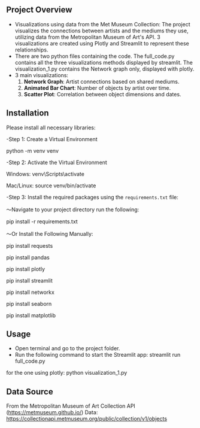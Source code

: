 ## Project Overview
- Visualizations using data from the Met Museum Collection:
The project visualizes the connections between artists and the mediums they use, utilizing data from the Metropolitan Museum of Art's API. 3 visualizations are created using Plotly and Streamlit to represent these relationships.
- There are two python files containing the code. The full_code.py contains all the three visualizations methods displayed by streamlit. The visualization_1.py contains the Network graph only, displayed with plotly.
- 3 main visualizations:
  1. **Network Graph**: Artist connections based on shared mediums.
  2. **Animated Bar Chart**: Number of objects by artist over time.
  3. **Scatter Plot**: Correlation between object dimensions and dates.
     

## Installation

Please install all necessary libraries:

-Step 1: Create a Virtual Environment

python -m venv venv

-Step 2: Activate the Virtual Environment

Windows:
venv\Scripts\activate

Mac/Linux:
source venv/bin/activate

-Step 3: Install the required packages using the `requirements.txt` file:

～Navigate to your project directory run the following:

pip install -r requirements.txt

～Or Install the Following Manually:

pip install requests

pip install pandas

pip install plotly

pip install streamlit

pip install networkx

pip install seaborn

pip install matplotlib

## Usage

- Open terminal and go to the project folder.
- Run the following command to start the Streamlit app:
streamlit run full_code.py

for the one using plotly:
python visualization_1.py

## Data Source

From the Metropolitan Museum of Art Collection API (https://metmuseum.github.io/)
Data: https://collectionapi.metmuseum.org/public/collection/v1/objects
